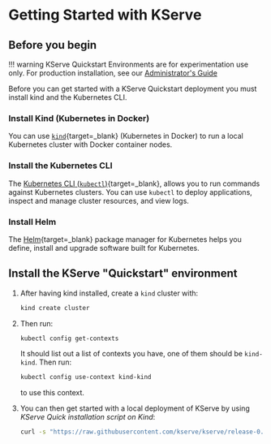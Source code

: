 # Getting Started with KServe
## Before you begin
!!! warning
    KServe Quickstart Environments are for experimentation use only. For production installation, see our [Administrator's Guide](../admin/serverless/serverless.md)

Before you can get started with a KServe Quickstart deployment you must install kind and the Kubernetes CLI.

### Install Kind (Kubernetes in Docker)

You can use [`kind`](https://kind.sigs.k8s.io/docs/user/quick-start){target=_blank} (Kubernetes in Docker) to run a local Kubernetes cluster with Docker container nodes.

### Install the Kubernetes CLI

The [Kubernetes CLI (`kubectl`)](https://kubernetes.io/docs/tasks/tools/install-kubectl){target=_blank}, allows you to run commands against Kubernetes clusters. You can use `kubectl` to deploy applications, inspect and manage cluster resources, and view logs.

### Install Helm
The [Helm](https://helm.sh/docs/intro/install/){target=_blank} package manager for Kubernetes helps you define, install and upgrade software built for Kubernetes.

## Install the KServe "Quickstart" environment
1. After having kind installed, create a `kind` cluster with:
    ```bash
    kind create cluster
    ```

2. Then run:

    ```bash
    kubectl config get-contexts
    ```

    It should list out a list of contexts you have, one of them should be `kind-kind`. Then run:

    ```bash
    kubectl config use-context kind-kind
    ```

    to use this context.

3. You can then get started with a local deployment of KServe by using _KServe Quick installation script on Kind_:

    ```bash
    curl -s "https://raw.githubusercontent.com/kserve/kserve/release-0.13/hack/quick_install.sh" | bash
    ```

